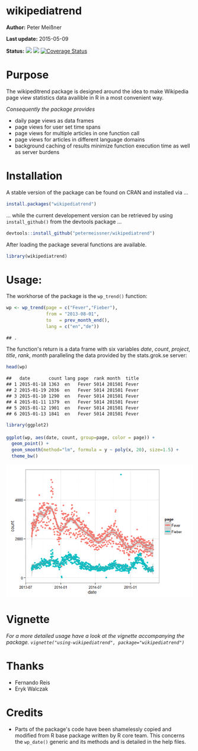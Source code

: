 # wikipediatrend

**Author:** Peter Meißner

**Last update:** 2015-05-09

**Status:**
<img src="https://api.travis-ci.org/petermeissner/wikipediatrend.svg?branch=master"></img>
<img src="http://cranlogs.r-pkg.org/badges/wikipediatrend"></img>
[![Coverage Status](https://coveralls.io/repos/petermeissner/wikipediatrend/badge.svg)](https://coveralls.io/r/petermeissner/wikipediatrend)

# Purpose

The wikipeditrend package is designed around the idea to make Wikipedia page view statistics data availible in R in a most convenient way. 

*Consequently the package provides* 

- daily page views as data frames 
- page views for user set time spans
- page views for multiple articles in one function call
- page views for articles in different language domains 
- background caching of results minimize function execution time as well as server burdens


# Installation 

A stable version of the package can be found on CRAN and installed via ...

```r
install.packages("wikipediatrend")
```

... while the current developement version can be retrieved by using `install_github()` from the devtools package ... 


```r
devtools::install_github("petermeissner/wikipediatrend")
```

After loading the package several functions are available.


```r
library(wikipediatrend)
```

# Usage:


The workhorse of the package is the `wp_trend()` function:


```r
wp <- wp_trend(page = c("Fever","Fieber"), 
               from = "2013-08-01", 
               to   = prev_month_end(), 
               lang = c("en","de"))
```

```
## .
```

The function's return is a data frame with six variables *date*, *count*, *project*, *title*, *rank*, *month* paralleling the data provided by the stats.grok.se server:


```r
head(wp)
```

```
##   date       count lang page  rank month  title
## 1 2015-01-18 1363  en   Fever 5014 201501 Fever
## 2 2015-01-19 2036  en   Fever 5014 201501 Fever
## 3 2015-01-10 1290  en   Fever 5014 201501 Fever
## 4 2015-01-11 1379  en   Fever 5014 201501 Fever
## 5 2015-01-12 1901  en   Fever 5014 201501 Fever
## 6 2015-01-13 1841  en   Fever 5014 201501 Fever
```


```r
library(ggplot2)

ggplot(wp, aes(date, count, group=page, color = page)) + 
  geom_point() +
  geom_smooth(method="lm", formula = y ~ poly(x, 20), size=1.5) +
  theme_bw()
```

![](Readme_files/figure-html/unnamed-chunk-6-1.png) 

# Vignette

*For a more detailed usage have a look at the vignette accompanying the package. `vignette("using-wikipediatrend", package="wikipediatrend")`*

# Thanks

- Fernando Reis
- Eryk Walczak


# Credits

- Parts of the package's code have been shamelessly copied and modified from R base package written by R core team. This concerns the `wp_date()` generic and its methods and is detailed in the help files. 



<!-- http://www.tandfonline.com/doi/pdf/10.1080/10410236.2011.571759 -->



